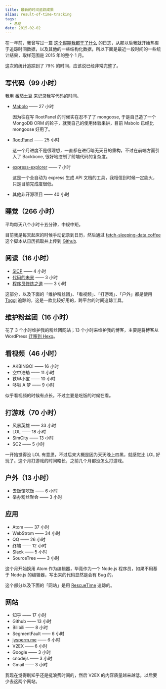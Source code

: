 ```yaml
---
title: 最新的时间追踪成果
alias: result-of-time-tracking
tags:
  - 总结
date: 2015-02-02
---
```


在一年前，我曾写过一篇 [这个假期我都干了什么](/2014/02/1510) 的日志，从那以后我就开始热衷于追踪时间数据，以及其他的一些结构化数据，所以下面是最近一段时间的一些统计结果，取样范围是 2015 年的整个 1 月。

这次的统计追踪到了 79% 的时间，应该说已经非常完整了。

## 写代码（99 小时）

我用 [番茄土豆](https://pomotodo.com) 来记录我写代码的时间。

* [Mabolo](https://github.com/jysperm/Mabolo) —— 27 小时

    因为往在写 RootPanel 的时候实在忍不了了 mongoose, 于是自己造了一个 MongoDB ORM 的轮子，就我自己的使用体验来讲，目前 Mabolo 已经比 mongoose 好用了。

* [RootPanel](https://github.com/jysperm/RootPanel) —— 25 小时

    这一个月进度不是很理想，一直都在进行暗无天日的重构，不过在前端方面引入了 Backbone, 很好地控制了前端代码的复杂度。

* [express-explorer](https://github.com/jysperm/express-explorer) —— 7 小时

    这是一个全自动为 express 生成 API 文档的工具，我相信到时候一定能火，只是目前完成度很低。

* 其他非开源项目 —— 40 小时

## 睡觉（266 小时）
平均每天八个小时十五分钟，中规中矩。

目前我是每天起床的时候手动记录到日历，然后通过 [fetch-sleeping-data.coffee](https://github.com/jysperm/meta/blob/master/tools/fetch-sleeping-data.coffee) 这个脚本从日历抓取并上传到 [Github](https://github.com/jysperm/meta/blob/master/sleeping.csv).

## 阅读（16 小时）

* [SICP](http://www.amazon.cn/gp/product/B0011AP7RY/ref=as_li_tf_tl?ie=UTF8&camp=536&creative=3200&creativeASIN=B0011AP7RY&linkCode=as2&tag=jysperm07-23) —— 4 小时
* [代码的未来](http://www.amazon.cn/gp/product/B00D1HUYVE/ref=as_li_ss_tl?ie=UTF8&camp=536&creative=3132&creativeASIN=B00D1HUYVE&linkCode=as2&tag=jysperm07-23) —— 3 小时
* [程序员修炼之道](http://www.amazon.cn/gp/product/B004GV08CY/ref=as_li_ss_tl?ie=UTF8&camp=536&creative=3132&creativeASIN=B004GV08CY&linkCode=as2&tag=jysperm07-23) —— 3 小时

这部分，以及下面的「维护粉丝团」、「看视频」、「打游戏」、「户外」都是使用 [Toggl](https://www.toggl.com) 追踪的，这是一款比较好用的，跨平台的时间追踪工具。

## 维护粉丝团（16 小时）

花了 3 个小时维护我的粉丝团网站；13 个小时来维护我的博客，主要是将博客从 WordPress [迁移到 Hexo](/2015/02/move-to-hexo)。

## 看视频（46 小时）

* AKBINGO! —— 16 小时
* 空中浩劫 —— 11 小时
* 铁甲小宝 —— 10 小时
* 哆啦 A 梦 —— 9 小时

似乎看视频的时候有点长，不过主要是吃饭的时候在看。

## 打游戏（70 小时）

* 风暴英雄 —— 33 小时
* LOL —— 18 小时
* SimCity —— 13 小时
* SC2 —— 5 小时

一开始觉得没 LOL 有意思，不过后来大概是因为天天晚上四黑，就感觉比 LOL 好玩了。这个月打游戏的时间略长，之前几个月都没怎么打游戏。

## 户外（13 小时）

* 去饭馆吃饭 —— 6 小时
* 举办粉丝聚会 —— 3 小时

## 应用

* Atom —— 37 小时
* WebStrom —— 34 小时
* QQ —— 26 小时
* 终端 —— 12 小时
* Slack —— 5 小时
* SourceTree —— 3 小时

这个月开始换用 Atom 作为编辑器，毕竟作为一个 Node.js 程序员，如果不用基于 Node.js 的编辑器，写出来的代码显然是会有 Bug 的。

这个部分以及下面的「网站」是用 [RescueTime](https://www.rescuetime.com/ref/739069) 追踪的。

## 网站

* 知乎 —— 17 小时
* Github —— 13 小时
* Bilibili —— 8 小时
* SegmentFault —— 6 小时
* [jysperm.me](https://jysperm.me) —— 6 小时
* V2EX —— 6 小时
* Google —— 3 小时
* cnodejs —— 3 小时
* Gmail —— 3 小时

我现在觉得刷知乎还是挺浪费时间的，然后 V2EX 的内容质量越来越低，以后要少去这两个网站。

